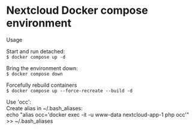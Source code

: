 # Nextcloud Docker compose environment

Usage  

Start and run detached:  
`$ docker compose up -d`  

Bring the environment down:  
`$ docker compose down`  

Forcefully rebuild containers  
`$ docker compose up --force-recreate --build -d`  

Use 'occ':  
Create alias in ~/.bash_aliases:  
echo "alias occ='docker exec -it -u www-data nextcloud-app-1 php occ'" >> ~/.bash_aliases  
